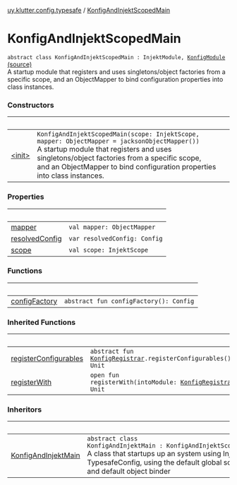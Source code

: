 [uy.klutter.config.typesafe](../index.md) / [KonfigAndInjektScopedMain](.)


# KonfigAndInjektScopedMain
<code>abstract class KonfigAndInjektScopedMain : InjektModule, [KonfigModule](../-konfig-module/index.md)</code> [(source)](https://github.com/kohesive/klutter/blob/master/config-typesafe-jdk6/src/main/kotlin/uy/klutter/config/typesafe/InjektConfig.kt#L21)<br/>
A startup module that registers and uses singletons/object factories from a specific scope,
and an ObjectMapper to bind configuration properties into class instances.



### Constructors

|&nbsp;|&nbsp;|
|---|---|
| [&lt;init&gt;](-init-.md) | <code>KonfigAndInjektScopedMain(scope: InjektScope, mapper: ObjectMapper = jacksonObjectMapper())</code><br/>A startup module that registers and uses singletons/object factories from a specific scope,<br/>and an ObjectMapper to bind configuration properties into class instances. |

### Properties

|&nbsp;|&nbsp;|
|---|---|
| [mapper](mapper.md) | <code>val mapper: ObjectMapper</code><br/> |
| [resolvedConfig](resolved-config.md) | <code>var resolvedConfig: Config</code><br/> |
| [scope](scope.md) | <code>val scope: InjektScope</code><br/> |

### Functions

|&nbsp;|&nbsp;|
|---|---|
| [configFactory](config-factory.md) | <code>abstract fun configFactory(): Config</code><br/> |

### Inherited Functions

|&nbsp;|&nbsp;|
|---|---|
| [registerConfigurables](../-konfig-module/register-configurables.md) | <code>abstract fun [KonfigRegistrar](../-konfig-registrar/index.md).registerConfigurables(): Unit</code><br/> |
| [registerWith](../-konfig-module/register-with.md) | <code>open fun registerWith(intoModule: [KonfigRegistrar](../-konfig-registrar/index.md)): Unit</code><br/> |

### Inheritors

|&nbsp;|&nbsp;|
|---|---|
| [KonfigAndInjektMain](../-konfig-and-injekt-main/index.md) | <code>abstract class KonfigAndInjektMain : KonfigAndInjektScopedMain</code><br/>A class that startups up an system using Injekt + TypesafeConfig, using the default global scope, and default object binder |
